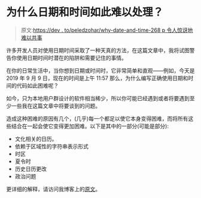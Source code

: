 # 为什么日期和时间如此难以处理？

> 原文:[https://dev . to/peledzohar/why-date-and-time-268 p 令人惊讶地难以共事](https://dev.to/peledzohar/why-are-date-and-time-so-surprisingly-difficult-to-work-with-268p)

许多开发人员对使用日期时间采取了一种天真的方法，在这篇文章中，我将试图警告你使用日期时间时潜在的陷阱和需要记住的事情。

在你的日常生活中，当你想到日期或时间时，它非常简单和直观——例如，今天是 2019 年 9 月 9 日，现在的时间是上午 11:57
那么，为什么编写正确使用日期和时间的代码如此困难呢？

如今，只为本地用户群设计的软件相当稀少，所以你可能已经遇到或者将要遇到至少一些我在这篇文章中将要谈到的问题。

造成这种困难的原因有几个，(几乎)每一个都足以使它本身变得困难，而将所有这些结合在一起会使它变得更加困难。以下是其中的一部分(可能是部分):

*   文化相关的日历。
*   依赖于区域性的字符串表示形式
*   时区
*   夏令时
*   历史日历更改
*   政治问题

更详细的解释，请访问我博客上的[原文](https://zoharpeled.wordpress.com/2019/09/10/why-are-date-and-time-so-surprisingly-difficult-to-work-with/)。